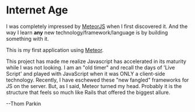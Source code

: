 Internet Age
============

I was completely impressed by [MeteorJS](http://www.meteor.com) when I first discovered it.  And the way I learn **any** new technology/framework/language is by building something with it.

This is my first application using [Meteor](http://www.meteor.com).

This project has made me realize Javascript has accelerated in its maturity while I was not looking.  I am an "old timer" and recall the days of 'Live Script' and played with JavaScript when it was ONLY a client-side technology. Recently, I have eschewed these "new fangled" frameworks for JS on the server.  But, as I said, Meteor turned my head.  Probably it is the structure that feels so much like Rails that offered the  biggest allure.

--Thom Parkin
